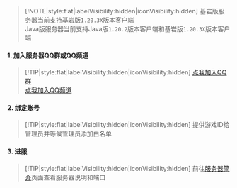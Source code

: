 > [!NOTE|style:flat|labelVisibility:hidden|iconVisibility:hidden] 
> 基岩版服务器当前支持基岩版`1.20.3X`版本客户端  
> Java版服务器当前支持Java版`1.20.2`版本客户端和基岩版`1.20.3X`版本客户端

#### 1. 加入服务器QQ群或QQ频道
> [!TIP|style:flat|labelVisibility:hidden|iconVisibility:hidden]
[点我加入QQ群](http://qm.qq.com/cgi-bin/qm/qr?_wv=1027&k=3yiAhKf24AT-jGw9bAa7wHKJr-5vrke5&authKey=0wjbWR58f4vWcXCxfw26a%2FQJJGqmCLTYB2TZq1UtLArXtssnklD%2Fc1ftd2F9JCRT&noverify=0&group_code=782787219)  
[点我加入QQ频道](https://pd.qq.com/s/azwsi6nic)

#### 2. 绑定账号

> [!TIP|style:flat|labelVisibility:hidden|iconVisibility:hidden]
提供游戏ID给管理员并等候管理员添加白名单

#### 3. 进服
> [!TIP|style:flat|labelVisibility:hidden|iconVisibility:hidden]
前往[服务器简介](servers/)页面查看服务器说明和端口
